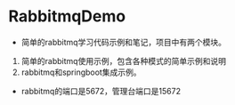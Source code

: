 # RabbitmqDemo
- 简单的rabbitmq学习代码示例和笔记，项目中有两个模块。
1. 简单的rabbitmq使用示例，包含各种模式的简单示例和说明
2. rabbitmq和springboot集成示例。

- rabbitmq的端口是5672，管理台端口是15672
